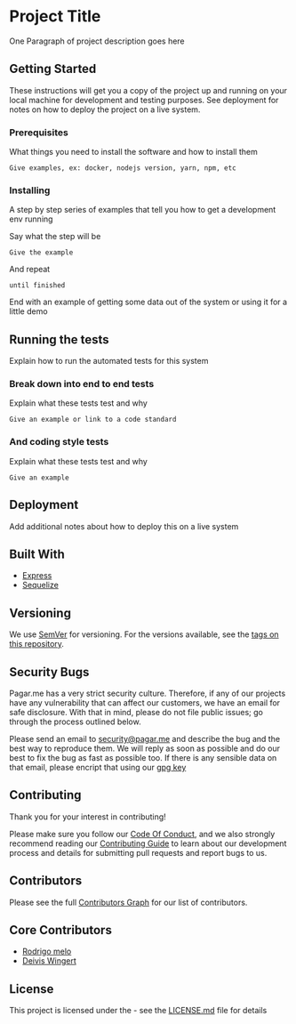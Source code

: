 # Project Title

One Paragraph of project description goes here

## Getting Started

These instructions will get you a copy of the project up and running on your local machine for development and testing purposes. See deployment for notes on how to deploy the project on a live system.

### Prerequisites

What things you need to install the software and how to install them

```
Give examples, ex: docker, nodejs version, yarn, npm, etc
```

### Installing

A step by step series of examples that tell you how to get a development env running

Say what the step will be

```
Give the example
```

And repeat

```
until finished
```

End with an example of getting some data out of the system or using it for a little demo

## Running the tests

Explain how to run the automated tests for this system

### Break down into end to end tests

Explain what these tests test and why

```
Give an example or link to a code standard
```

### And coding style tests

Explain what these tests test and why

```
Give an example
```

## Deployment

Add additional notes about how to deploy this on a live system

## Built With

<!-- List the main dependencies like frameworks, tooling, don't need to list all dependencies -->
* [Express](https://github.com/expressjs/express)
* [Sequelize](https://github.com/sequelize/sequelize)

## Versioning

We use [SemVer](http://semver.org/) for versioning. For the versions available, see the [tags on this repository](https://github.com/your/project/tags).

## Security Bugs

Pagar.me has a very strict security culture. Therefore, if any of our projects have any vulnerability that can affect our customers, we have an email for safe disclosure. With that in mind, please do not file public issues; go through the process outlined below.

Please send an email to [security@pagar.me](mailto:security@pagar.me) and describe the bug and the best way to reproduce them. We will reply as soon as possible and do our best to fix the bug as fast as possible too. If there is any sensible data on that email, please encript that using our [gpg key](pagar.me/security.pub)

## Contributing
Thank you for your interest in contributing!

Please make sure you follow our [Code Of Conduct](CODE_OF_CONDUCT.md), and we also strongly recommend reading our [Contributing Guide](CONTRIBUTING.md) to learn about our development process and details for submitting pull requests and report bugs to us.

## Contributors

Please see the full
[Contributors Graph](https://github.com/pagarme/project/graphs/contributors) for our
list of contributors.

## Core Contributors

<!-- Some user examples -->
- [Rodrigo melo](https://github.com/rsmelo)
- [Deivis Wingert](https://github.com/deivis)

## License

This project is licensed under the <LICENSE NAME> - see the [LICENSE.md](LICENSE.md) file for details